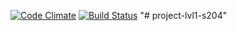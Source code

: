 [![Code Climate](https://codeclimate.com/github/codeclimate/codeclimate/badges/gpa.svg)](https://codeclimate.com/github/codeclimate/codeclimate)
[![Build Status](https://travis-ci.org/travis-ci/travis-web.svg?branch=daily-cron)](https://travis-ci.org/travis-ci/travis-web)
"# project-lvl1-s204" 
